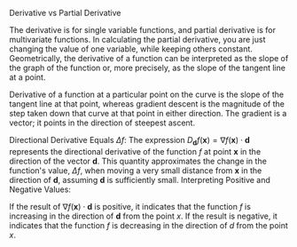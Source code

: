 Derivative vs Partial Derivative

The derivative is for single variable functions, and partial derivative is for multivariate functions. In calculating the partial derivative, you are just changing the value of one variable, while keeping others constant. Geometrically, the derivative of a function can be interpreted as the slope of the graph of the function or, more precisely, as the slope of the tangent line at a point. 

Derivative of a function at a particular point on the curve is the slope of the tangent line at that point, whereas gradient descent is the magnitude of the step taken down that curve at that point in either direction. The gradient is a vector; it points in the direction of steepest ascent.

Directional Derivative Equals $\Delta f$: The expression $D_{\mathbf{d}} f(\mathbf{x}) = \nabla f(\mathbf{x}) \cdot \mathbf{d}$ represents the directional derivative of the function $f$ at point $\mathbf{x}$ in the direction of the vector $\mathbf{d}$. This quantity approximates the change in the function's value, $\Delta f$, when moving a very small distance from $\mathbf{x}$ in the direction of $\mathbf{d}$, assuming $\mathbf{d}$ is sufficiently small. Interpreting Positive and Negative Values:

If the result of $\nabla f(\mathbf{x}) \cdot \mathbf{d}$ is positive, it indicates that the function $f$ is increasing in the direction of 
$\mathbf{d}$ from the point $x$. If the result is negative, it indicates that the function $f$ is decreasing in the direction of $d$ from the point $x$.


